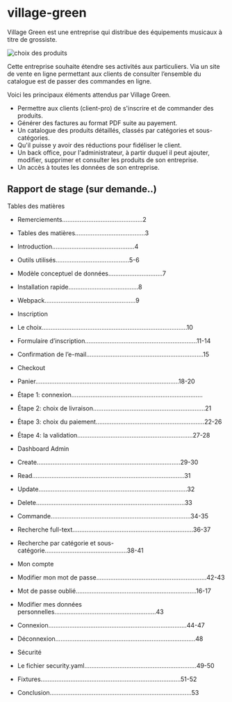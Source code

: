 # village-green 

Village Green est une entreprise qui distribue des équipements musicaux à titre de grossiste.

![choix des produits](https://user-images.githubusercontent.com/79086040/213589530-e5ea48ce-b766-4c24-90ff-f0bba449c399.png)

Cette entreprise souhaite étendre ses activités aux particuliers.
Via un site de vente en ligne permettant aux clients de consulter
l’ensemble du catalogue est de passer des commandes en ligne.

Voici les principaux éléments attendus par Village Green.

- Permettre aux clients (client-pro) de s'inscrire et de commander des produits.
- Générer des factures au format PDF suite au payement.
- Un catalogue des produits détaillés, classés par catégories et sous-catégories.
- Qu'il puisse y avoir des réductions pour fidéliser le client.
- Un back office, pour l'administrateur, à partir duquel il peut ajouter, modifier, supprimer et consulter les produits de son entreprise.
- Un accès à toutes les données de son entreprise.

## Rapport de stage (sur demande..)

Tables des matières

- Remerciements..............................................2
- Tables des matières........................................3
- Introduction...............................................4
- Outils utilisés..........................................5-6
- Modèle conceptuel de données...............................7
- Installation rapide........................................8
- Webpack....................................................9

- Inscription
- Le choix...................................................................................10
- Formulaire d’inscription................................................................11-14
- Confirmation de l’e-mail...................................................................15

- Checkout
- Panier..................................................................................18-20
- Étape 1: connexion...........................................................................
- Étape 2: choix de livraison................................................................21
- Étape 3: choix du paiement..............................................................22-26
- Étape 4: la validation..................................................................27-28

- Dashboard Admin
- Create..................................................................................29-30
- Read.......................................................................................31
- Update.....................................................................................32
- Delete.....................................................................................33
- Commande................................................................................34-35
- Recherche full-text.....................................................................36-37
- Recherche par catégorie et sous-catégorie...............................................38-41

- Mon compte
- Modifier mon mot de passe...............................................................42-43
- Mot de passe oublié.....................................................................16-17
- Modifier mes données personnelles..........................................................43
- Connexion...............................................................................44-47
- Déconnexion................................................................................48

- Sécurité
- Le fichier security.yaml................................................................49-50
- Fixtures................................................................................51-52
- Conclusion.................................................................................53


